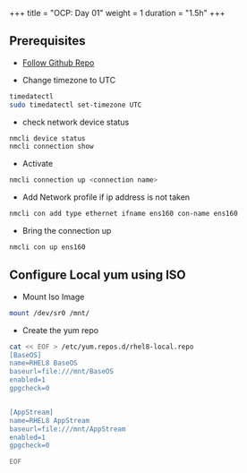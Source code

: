 +++
title = "OCP: Day 01"
weight = 1
duration = "1.5h"
+++

## Prerequisites
- [Follow Github Repo](https://github.com/ryanhay/ocp4-metal-install)

- Change timezone to UTC
```sh
timedatectl
sudo timedatectl set-timezone UTC
```
- check network device status
```sh
nmcli device status
nmcli connection show
```
- Activate
```sh
nmcli connection up <connection name>
```
- Add Network profile if ip address is not taken
```sh
nmcli con add type ethernet ifname ens160 con-name ens160
```
- Bring the connection up
```sh
nmcli con up ens160
```

## Configure Local yum using ISO
- Mount Iso Image
```sh
mount /dev/sr0 /mnt/
```
- Create the yum repo 
```sh
cat << EOF > /etc/yum.repos.d/rhel8-local.repo
[BaseOS]
name=RHEL8 BaseOS
baseurl=file:///mnt/BaseOS
enabled=1
gpgcheck=0


[AppStream]
name=RHEL8 AppStream
baseurl=file:///mnt/AppStream
enabled=1
gpgcheck=0

EOF
```